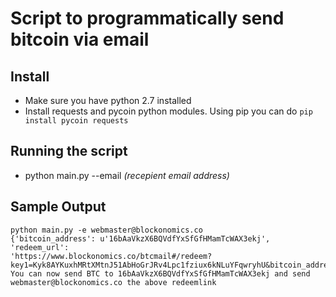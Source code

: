 # Script to programmatically send bitcoin via email

## Install
* Make sure you have python 2.7 installed
* Install requests and pycoin python modules. Using pip you can do
```pip install pycoin requests```

## Running the script
* python main.py --email *(recepient email address)* 

## Sample Output
```
python main.py -e webmaster@blockonomics.co
{'bitcoin_address': u'16bAaVkzX6BQVdfYxSfGfHMamTcWAX3ekj', 'redeem_url':
'https://www.blockonomics.co/btcmail#/redeem?key1=Kyk8AYKuxhMRtXMtnJ51AbHoGrJRv4Lpc1fziux6kNLuYFqwryhU&bitcoin_address=16bAaVkzX6BQVdfYxSfGfHMamTcWAX3ekj'}
You can now send BTC to 16bAaVkzX6BQVdfYxSfGfHMamTcWAX3ekj and send webmaster@blockonomics.co the above redeemlink
```
